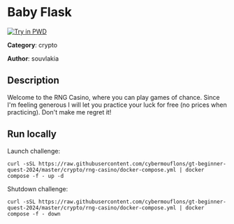 # Baby Flask

[![Try in PWD](https://raw.githubusercontent.com/play-with-docker/stacks/master/assets/images/button.png)](https://labs.play-with-docker.com/?stack=https://raw.githubusercontent.com/cybermouflons/gt-beginner-quest-2024/master/crypto/rng-casino/docker-compose.yml)


**Category**: crypto

**Author**: souvlakia

## Description

Welcome to the RNG Casino, where you can play games of chance. Since I'm feeling generous I will let you practice your luck for free (no prices when practicing). Don't make me regret it!



## Run locally

Launch challenge:
```
curl -sSL https://raw.githubusercontent.com/cybermouflons/gt-beginner-quest-2024/master/crypto/rng-casino/docker-compose.yml | docker compose -f - up -d
```

Shutdown challenge:
```
curl -sSL https://raw.githubusercontent.com/cybermouflons/gt-beginner-quest-2024/master/crypto/rng-casino/docker-compose.yml | docker compose -f - down
```